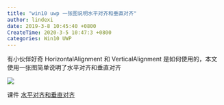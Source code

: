 ```yaml
---
title: "win10 uwp 一张图说明水平对齐和垂直对齐"
author: lindexi
date: 2019-3-8 10:45:40 +0800
CreateTime: 2020-3-5 10:47:3 +0800
categories: Win10 UWP
---
```


有小伙伴好奇 HorizontalAlignment 和 VerticalAlignment 是如何使用的，本文使用一张图简单说明了水平对齐和垂直对齐

<!--more-->


<!-- csdn -->

![](http://image.acmx.xyz/lindexi%2F201938104445786)

课件 [水平对齐和垂直对齐](https://r302.cc/AnGyJn?platform=enpc&channel=copylink)

